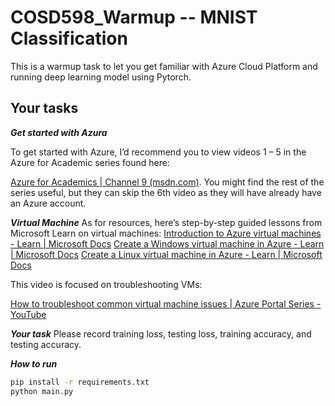 # COSD598_Warmup -- MNIST Classification
This is a warmup task to let you get familiar with Azure Cloud Platform and running deep learning model using Pytorch.

## Your tasks

***Get started with Azura***

To get started with Azure, I’d recommend you to view videos 1 – 5 in the Azure for Academic series found here:

<a href="https://channel9.msdn.com/Series/Azure-for-Academics">Azure for Academics | Channel 9 (msdn.com)</a>. You might find the rest of the series useful, but they can skip the 6th video as they will have already have an Azure account.

***Virtual Machine***
As for resources, here’s step-by-step guided lessons from Microsoft Learn on virtual machines:
<a href="https://docs.microsoft.com/en-us/learn/modules/intro-to-azure-virtual-machines/">Introduction to Azure virtual machines - Learn | Microsoft Docs</a>
<a href="https://docs.microsoft.com/en-us/learn/modules/create-windows-virtual-machine-in-azure/">Create a Windows virtual machine in Azure - Learn | Microsoft Docs</a>
<a href="https://docs.microsoft.com/en-us/learn/modules/create-linux-virtual-machine-in-azure/">Create a Linux virtual machine in Azure - Learn | Microsoft Docs</a>
 
This video is focused on troubleshooting VMs: 

<a href="https://www.youtube.com/watch?v=MAJrN-2IPY8">How to troubleshoot common virtual machine issues | Azure Portal Series - YouTube</a>

***Your task***
Please record training loss, testing loss, training accuracy, and testing accuracy.

***How to run***
```bash
pip install -r requirements.txt
python main.py
```
